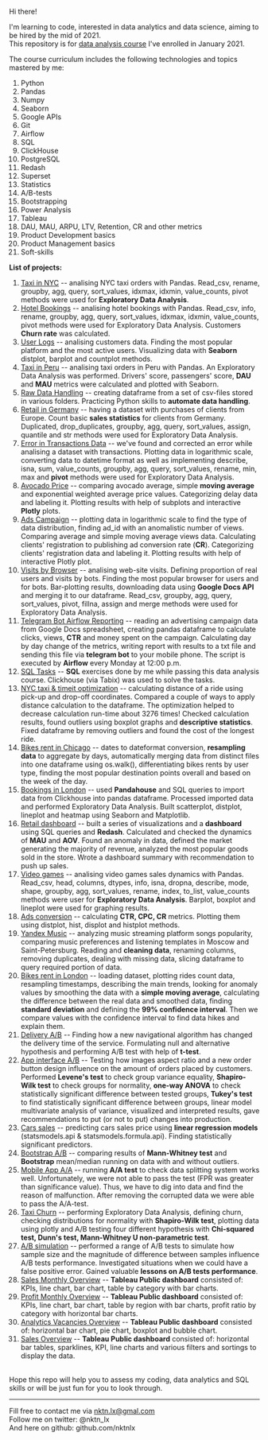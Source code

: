 Hi there!


I'm learning to code, interested in data analytics and data science, aiming to be hired by the mid of 2021.  
This repository is for [data analysis course](https://karpov.courses/) I've enrolled in January 2021.    

The course curriculum includes the following technologies and topics mastered by me:  
1. Python
2. Pandas
3. Numpy
4. Seaborn
5. Google APIs
6. Git
7. Airflow
8. SQL
9. ClickHouse
10. PostgreSQL
11. Redash
12. Superset
13. Statistics
14. A/B-tests
15. Bootstrapping
16. Power Analysis
17. Tableau
18. DAU, MAU, ARPU, LTV, Retention, CR and other metrics
19. Product Development basics
20. Product Management basics
21. Soft-skills  
   
   
   
   
   
**List of projects:**
1. [Taxi in NYC](https://github.com/nktnlx/data_analysis_course/tree/main/1_taxi_in_nyc) -- analising NYC taxi orders with Pandas. Read_csv, rename, groupby, agg, query, sort_values, idxmax, idxmin, value_counts, pivot methods were used for **Exploratory Data Analysis**.
2. [Hotel Bookings](https://github.com/nktnlx/data_analysis_course/tree/main/2_hotel_bookings) -- analising hotel bookings with Pandas. Read_csv, info, rename, groupby, agg, query, sort_values, idxmax, idxmin, value_counts, pivot methods were used for Exploratory Data Analysis. Customers **Churn rate** was calculated.  
3. [User Logs](https://github.com/nktnlx/data_analysis_course/tree/main/3_user_logs) -- analising customers data. Finding the most popular platform and the most active users. Visualizing data with **Seaborn** distplot, barplot and countplot methods.       
4. [Taxi in Peru](https://github.com/nktnlx/data_analysis_course/tree/main/4_taxi_peru) -- analising  taxi orders in Peru with Pandas. An Exploratory Data Analysis was performed. Drivers' score, passengers' score, **DAU** and **MAU** metrics were calculated and plotted with Seaborn.   
5. [Raw Data Handling](https://github.com/nktnlx/data_analysis_course/tree/main/5_raw_data_handling) -- creating dataframe from a set of csv-files stored in various folders. Practicing Python skills to **automate data handling**.  
6. [Retail in Germany](https://github.com/nktnlx/data_analysis_course/tree/main/6_retail_in_germany) -- having a dataset with purchases of clients from Europe. Count basic **sales statistics** for clients from Germany. Duplicated, drop_duplicates, groupby, agg, query, sort_values, assign, quantile and str methods were used for Exploratory Data Analysis. 
7. [Error in Transactions Data](https://github.com/nktnlx/data_analysis_course/tree/main/7_error_in_transaction_data) -- we've found and corrected an error while analising a dataset with transactions. Plotting data in logarithmic scale, converting data to datetime format as well as implementing describe, isna, sum, value_counts, groupby, agg, query, sort_values, rename, min, max and **pivot** methods were used for Exploratory Data Analysis.   
8. [Avocado Price](https://github.com/nktnlx/data_analysis_course/tree/main/8_avocado_price) -- comparing avocado average, simple **moving average** and exponential weighted average price values. Categorizing delay data and labeling it. Plotting results with help of subplots and interactive **Plotly** plots.  
9. [Ads Campaign](https://github.com/nktnlx/data_analysis_course/tree/main/9_ads_campaign) -- plotting data in logarithmic scale to find the type of data distribution, finding ad_id with an anomalistic number of views. Comparing average and simple moving average views data. Calculating clients' registration to publishing ad conversion rate (**CR**). Categorizing clients' registration data and labeling it. Plotting results with help of interactive Plotly plot.  
10. [Visits by Browser](https://github.com/nktnlx/data_analysis_course/tree/main/10_visits_by_browser) -- analising web-site visits. Defining proportion of real users and visits by bots. Finding the most popular browser for users and for bots. Bar-plotting results, downloading data using **Google Docs API** and merging it to our dataframe. Read_csv, groupby, agg, query, sort_values, pivot, fillna, assign and merge methods were used for Exploratory Data Analysis.
11. [Telegram Bot Airflow Reporting](https://github.com/nktnlx/data_analysis_course/tree/main/11_telegram_bot_airflow_reporting) -- reading an advertising campaign data from Google Docs spreadsheet, creating pandas dataframe to calculate clicks, views, **CTR** and money spent on the campaign. Calculating day by day change of the metrics, writing report with results to a txt file and sending this file via **telegram bot** to your mobile phone. The script is executed by **Airflow** every Monday at 12:00 p.m.   
12. [SQL Tasks](https://github.com/nktnlx/data_analysis_course/tree/main/12_sql_task) -- **SQL** exercises done by me while passing this data analysis course. Clickhouse (via Tabix) was used to solve the tasks.  
13. [NYC taxi & timeit optimization](https://github.com/nktnlx/data_analysis_course/tree/main/13_nyc_taxi_timeit_optimization) -- calculating distance of a ride using pick-up and drop-off coordinates. Compared a couple of ways to apply distance calculation to the dataframe. The optimization helped to decrease calculation run-time about 3276 times! Checked calculation results, found outliers using boxplot graphs and **descriptive statistics**. Fixed dataframe by removing outliers and found the cost of the longest ride.  
14. [Bikes rent in Chicago](https://github.com/nktnlx/data_analysis_course/tree/main/14_bikes_rent_chicago) -- dates to dateformat conversion, **resampling data** to aggregate by days, automatically merging data from distinct files into one dataframe using os.walk(), differentiating bikes rents by user type, finding the most popular destination points overall and based on the week of the day.  
15. [Bookings in London](https://github.com/nktnlx/data_analysis_course/tree/main/15_booking_in_london) -- used **Pandahouse** and SQL queries to import data from Clickhouse into pandas dataframe. Processed imported data and performed Exploratory Data Analysis. Built scatterplot, distplot, lineplot and heatmap using Seaborn and Matplotlib.  
16. [Retail dashboard](https://github.com/nktnlx/data_analysis_course/tree/main/16_retail_dashboard) -- built a series of visualizations and a **dashboard** using SQL queries and **Redash**. Calculated and checked the dynamics of **MAU** and **AOV**. Found an anomaly in data, defined the market generating the majority of revenue, analyzed the most popular goods sold in the store. Wrote a dashboard summary with recommendation to push up sales.
17. [Video games](https://github.com/nktnlx/data_analysis_course/tree/main/17_video_games) --  analising video games sales dynamics with Pandas. Read_csv, head, columns, dtypes, info, isna, dropna, describe, mode, shape, groupby, agg, sort_values, rename, index, to_list, value_counts methods were user for **Exploratory Data Analysis**. Barplot, boxplot and lineplot were used for graphing results.    
18. [Ads conversion](https://github.com/nktnlx/data_analysis_course/tree/main/18_ads_conversion) -- calculating **CTR, CPC, CR** metrics. Plotting them using distplot, hist, displot and histplot methods.
19. [Yandex Music](https://github.com/nktnlx/data_analysis_course/tree/main/19_yandex_music) -- analyzing music streaming platform songs popularity, comparing music preferences and listening templates in Moscow and Saint-Petersburg. Reading and **cleaning data**, renaming columns, removing duplicates, dealing with missing data, slicing dataframe to query required portion of data.  
20. [Bikes rent in London](https://github.com/nktnlx/data_analysis_course/tree/main/20_bikes_rent_london) -- loading dataset, plotting rides count data, resampling timestamps, describing the main trends, looking for anomaly values by smoothing the data with a **simple moving average**, calculating the difference between the real data and smoothed data, finding **standard deviation** and defining the **99% confidence interval**. Then we compare values with the confidence interval to find data hikes and explain them.  
21. [Delivery A/B](https://github.com/nktnlx/data_analysis_course/tree/main/21_delivery_ab) -- Finding how a new navigational algorithm has changed the delivery time of the service. Formulating null and alternative hypothesis and performing A/B test with help of **t-test**.  
22. [App interface A/B](https://github.com/nktnlx/data_analysis_course/tree/main/22_app_interface_ab) -- Testing how images aspect ratio and a new order button design influence on the amount of orders placed by customers. Performed **Levene's test** to check group variance equality, **Shapiro-Wilk test** to check groups for normality, **one-way ANOVA** to check statistically significant difference between tested groups, **Tukey's test** to find statistically significant difference between groups, linear model multivariate analysis of variance, visualized and interpreted results, gave recommendations to put (or not to put) changes into production.  
23. [Cars sales](https://github.com/nktnlx/data_analysis_course/tree/main/23_cars_sales) -- predicting cars sales price using **linear regression models** (statsmodels.api & statsmodels.formula.api). Finding statistically significant predictors.  
24. [Bootstrap A/B](https://github.com/nktnlx/data_analysis_course/tree/main/24_bootstrap_ab) -- comparing results of **Mann-Whitney test** and **Bootstrap** mean/median running on data with and without outliers.  
25. [Mobile App A/A](https://github.com/nktnlx/data_analysis_course/tree/main/25_mobile_app_aa) -- running **A/A test** to check data splitting system works well. Unfortunately, we were not able to pass the test (FPR was greater than significance value). Thus, we have to dig into data and find the reason of malfunction. After removing the corrupted data we were able to pass the A/A-test.
26. [Taxi Churn](https://github.com/nktnlx/data_analysis_course/tree/main/26_taxi_churn) -- performing Exploratory Data Analysis, defining churn, checking distributions for normality with **Shapiro-Wilk test**, plotting data using plotly and A/B testing four different hypothesis with **Chi-squared test, Dunn's test, Mann-Whitney U non-parametric test**.
27. [A/B simulation](https://github.com/nktnlx/data_analysis_course/tree/main/27_ab_simulation) -- performed a range of A/B tests to simulate how sample size and the magnitude of difference between samples influence A/B tests performance. Investigated situations when we could have a false positive error. Gained valuable **lessons on A/B tests performance**.  
28. [Sales Monthly Overview](https://public.tableau.com/profile/nktn.lx#!/vizhome/SalesMonthlyOverviewpractice1/Dashboard1) -- **Tableau Public dashboard** consisted of: KPIs, line chart, bar chart, table by category with bar charts.  
29. [Profit Monthly Overview](https://public.tableau.com/profile/nktn.lx#!/vizhome/ProfitMonthlyOverviewpractice2/ProfitMonthlyOverview) -- **Tableau Public dashboard** consisted of: KPIs, line chart, bar chart, table by region with bar charts, profit ratio by category with horizontal bar charts.  
30. [Analytics Vacancies Overview](https://public.tableau.com/profile/nktn.lx#!/vizhome/AnalyticsVacanciesOverviewpractice3/Dashboard1) -- **Tableau Public dashboard** consisted of: horizontal bar chart, pie chart, boxplot and bubble chart.  
31. [Sales Overview](https://public.tableau.com/profile/nktn.lx#!/vizhome/SalesOverviewpractice4/published) -- **Tableau Public dashboard** consisted of: horizontal bar tables, sparklines, KPI, line charts and various filters and sortings to display the data.



<br>
Hope this repo will help you to assess my coding, data analytics and SQL skills or will be just fun for you to look through.    



--------------------------------------------
Fill free to contact me via nktn.lx@gmal.com  
Follow me on twitter: @nktn_lx  
And here on github: github.com/nktnlx  